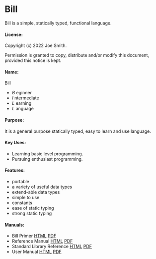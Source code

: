 # Bill
Bill is a simple, statically typed, functional language.
#### License:
Copyright (c)  2022  Joe Smith.

Permission is granted to copy, distribute and/or modify this document, 
provided this notice is kept.

#### Name:
Bill

- *B* eginner
- *I* ntermediate
- *L* earning
- *L* anguage

#### Purpose:
It is a general purpose statically typed, easy to learn and use language.

#### Key Uses:
- Learning basic level programming.
- Pursuing enthusiast programming.

#### Features:
- portable
- a variety of useful data types
- extend-able data types
- simple to use
- constants
- ease of static typing
- strong static typing

#### Manuals:
- Bill Primer [HTML](https://jsmith1024.github.io/bill/html/Primer.html) [PDF](https://jsmith1024.github.io/bill/Primer.pdf)
- Reference Manual [HTML](https://jsmith1024.github.io/bill/html/Reference.html) [PDF](https://jsmith1024.github.io/bill/Reference_Manual.pdf)
- Standard Library Reference [HTML](https://jsmith1024.github.io/bill/Library.html) [PDF](https://jsmith1024.github.io/bill/html/Standard_Library_Reference.pdf)
- User Manual [HTML](https://jsmith1024.github.io/bill/html/User.html) [PDF](https://jsmith1024.github.io/bill/User_Manual.pdf)
